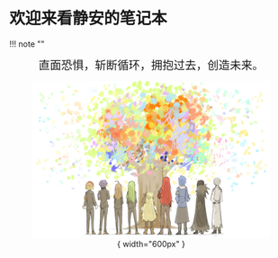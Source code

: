 # 欢迎来看静安的笔记本
!!! note "" 
	<div align="center" style="font-size:20px">
        直面恐惧，斩断循环，拥抱过去，创造未来。
    </div>
    <figure markdown align="center">
    ![](/assets/Lobotomy_Corporation.jpg){ width="600px" }
    <figure>

